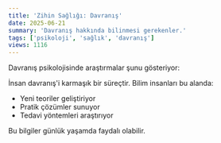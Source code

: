 ```yaml
---
title: 'Zihin Sağlığı: Davranış'
date: 2025-06-21
summary: 'Davranış hakkında bilinmesi gerekenler.'
tags: ['psikoloji', 'sağlık', 'davranış']
views: 1116
---
```


Davranış psikolojisinde araştırmalar şunu gösteriyor:

İnsan davranış'i karmaşık bir süreçtir. Bilim insanları bu alanda:
- Yeni teoriler geliştiriyor
- Pratik çözümler sunuyor
- Tedavi yöntemleri araştırıyor

Bu bilgiler günlük yaşamda faydalı olabilir.